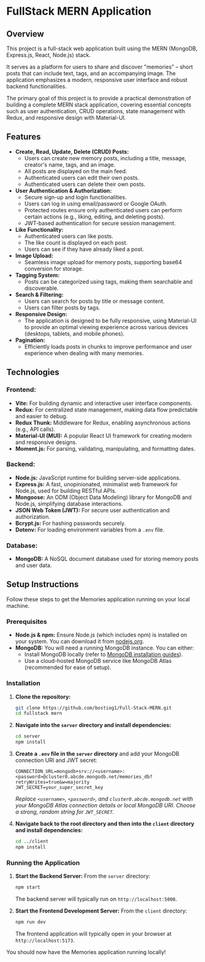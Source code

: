 # FullStack MERN Application

## Overview

This project is a full-stack web application built using the MERN (MongoDB, Express.js, React, Node.js) stack.

It serves as a platform for users to share and discover "memories" – short posts that can include text, tags, and an accompanying image. The application emphasizes a modern, responsive user interface and robust backend functionalities.

The primary goal of this project is to provide a practical demonstration of building a complete MERN stack application, covering essential concepts such as user authentication, CRUD operations, state management with Redux, and responsive design with Material-UI.

## Features

- **Create, Read, Update, Delete (CRUD) Posts:**
  - Users can create new memory posts, including a title, message, creator's name, tags, and an image.
  - All posts are displayed on the main feed.
  - Authenticated users can edit their own posts.
  - Authenticated users can delete their own posts.
- **User Authentication & Authorization:**
  - Secure sign-up and login functionalities.
  - Users can log in using email/password or Google OAuth.
  - Protected routes ensure only authenticated users can perform certain actions (e.g., liking, editing, and deleting posts).
  - JWT-based authentication for secure session management.
- **Like Functionality:**
  - Authenticated users can like posts.
  - The like count is displayed on each post.
  - Users can see if they have already liked a post.
- **Image Upload:**
  - Seamless image upload for memory posts, supporting base64 conversion for storage.
- **Tagging System:**
  - Posts can be categorized using tags, making them searchable and discoverable.
- **Search & Filtering:**
  - Users can search for posts by title or message content.
  - Users can filter posts by tags.
- **Responsive Design:**
  - The application is designed to be fully responsive, using Material-UI to provide an optimal viewing experience across various devices (desktops, tablets, and mobile phones).
- **Pagination:**
  - Efficiently loads posts in chunks to improve performance and user experience when dealing with many memories.

## Technologies

### Frontend:

- **Vite:** For building dynamic and interactive user interface components.
- **Redux:** For centralized state management, making data flow predictable and easier to debug.
- **Redux Thunk:** Middleware for Redux, enabling asynchronous actions (e.g., API calls).
- **Material-UI (MUI):** A popular React UI framework for creating modern and responsive designs.
- **Moment.js:** For parsing, validating, manipulating, and formatting dates.

### Backend:

- **Node.js:** JavaScript runtime for building server-side applications.
- **Express.js:** A fast, unopinionated, minimalist web framework for Node.js, used for building RESTful APIs.
- **Mongoose:** An ODM (Object Data Modeling) library for MongoDB and Node.js, simplifying database interactions.
- **JSON Web Token (JWT):** For secure user authentication and authorization.
- **Bcrypt.js:** For hashing passwords securely.
- **Dotenv:** For loading environment variables from a `.env` file.

### Database:

- **MongoDB:** A NoSQL document database used for storing memory posts and user data.

## Setup Instructions

Follow these steps to get the Memories application running on your local machine.

### Prerequisites

- **Node.js & npm:** Ensure Node.js (which includes npm) is installed on your system. You can download it from [nodejs.org](https://nodejs.org/).
- **MongoDB:** You will need a running MongoDB instance. You can either:
  - Install MongoDB locally (refer to [MongoDB installation guides](https://docs.mongodb.com/manual/installation/)).
  - Use a cloud-hosted MongoDB service like MongoDB Atlas (recommended for ease of setup).

### Installation

1.  **Clone the repository:**

    ```bash
    git clone https://github.com/bostiog1/Full-Stack-MERN.git
    cd fullstack mern
    ```

2.  **Navigate into the `server` directory and install dependencies:**

    ```bash
    cd server
    npm install
    ```

3.  **Create a `.env` file in the `server` directory** and add your MongoDB connection URI and JWT secret:

    ```
    CONNECTION_URL=mongodb+srv://<username>:<password>@cluster0.abcde.mongodb.net/memories_db?retryWrites=true&w=majority
    JWT_SECRET=your_super_secret_key
    ```

    _Replace `<username>`, `<password>`, and `cluster0.abcde.mongodb.net` with your MongoDB Atlas connection details or local MongoDB URI._
    _Choose a strong, random string for `JWT_SECRET`._

4.  **Navigate back to the root directory and then into the `client` directory and install dependencies:**
    ```bash
    cd ../client
    npm install
    ```

### Running the Application

1.  **Start the Backend Server:**
    From the `server` directory:

    ```bash
    npm start
    ```

    The backend server will typically run on `http://localhost:5000`.

2.  **Start the Frontend Development Server:**
    From the `client` directory:
    ```bash
    npm run dev
    ```
    The frontend application will typically open in your browser at `http://localhost:5173`.

You should now have the Memories application running locally!
